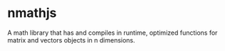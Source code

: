 # nmathjs
A math library that has and compiles in runtime, optimized functions for matrix and vectors objects in n dimensions.
